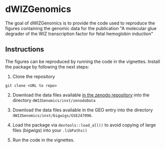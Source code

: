 # dWIZGenomics

The goal of dWIZGenomics is to provide the code used to reproduce the
figures containing the genomic data for the publication "A molecular glue 
degrader of the WIZ transcription factor for fetal hemoglobin induction"

## Instructions

The figures can be reproduced by running  the code in the vignettes. Install
the package by following the next steps:

1. Clone the repository

```
git clone <URL to repo>
```

2. Download the data files available [in the zenodo repository](https://doi.org/10.5281/zenodo.11085537) into the
directory `dWIZGenomics/inst/zenodoData`

3. Download the data files available in the GEO entry <XX> into the directory
`dWIZGenomics/inst/bigwigs/GSE247096`.

4. Load the package via `devtools::load_all()` to avoid copying of large 
files (bigwigs) into your `.libPaths()`

5. Run the code in the vignettes.
